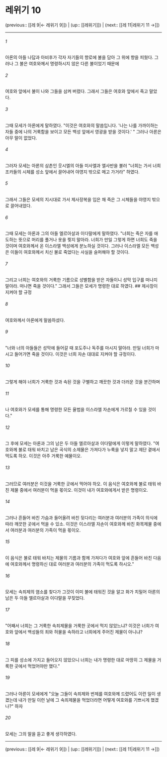 # 레위기 10

(previous:: [[레 9|← 레위기 9]]) | (up:: [[레위기]]) | (next:: [[레 11|레위기 11 →]])

***




###### 1 

아론의 아들 나답과 아비후가 각자 자기들의 향로에 불을 담아 그 위에 향을 피웠다. 그러나 그 불은 여호와께서 명령하시지 않은 다른 불이었기 때문에 



###### 2 

여호와 앞에서 불이 나와 그들을 삼켜 버렸다. 그래서 그들은 여호와 앞에서 죽고 말았다. 



###### 3 

그때 모세가 아론에게 말하였다. "이것은 여호와의 말씀입니다. '나는 나를 가까이하는 자들 중에 나의 거룩함을 보이고 모든 백성 앞에서 영광을 받을 것이다.' " 그러나 아론은 아무 말이 없었다. 



###### 4 

그러자 모세는 아론의 삼촌인 웃시엘의 아들 미사엘과 엘사반을 불러 "너희는 가서 너희 조카들의 시체를 성소 앞에서 끌어내어 야영지 밖으로 메고 가거라" 하였다. 



###### 5 

그래서 그들은 모세의 지시대로 가서 제사장복을 입은 채 죽은 그 시체들을 야영지 밖으로 끌어내었다. 



###### 6 

그때 모세는 아론과 그의 아들 엘르아살과 이다말에게 말하였다. "너희는 죽은 자를 애도하는 뜻으로 머리를 풀거나 옷을 찢지 말아라. 너희가 만일 그렇게 하면 너희도 죽을 것이며 여호와께서 온 이스라엘 백성에게 분노하실 것이다. 그러나 이스라엘 모든 백성은 이들이 여호와께서 치신 불로 죽었다는 사실을 슬퍼해야 할 것이다. 



###### 7 

그리고 너희는 여호와의 거룩한 기름으로 성별함을 받은 자들이니 성막 입구를 떠나지 말아라. 떠나면 죽을 것이다." 그래서 그들은 모세가 명령한 대로 하였다. ## 제사장이 지켜야 할 규정 



###### 8 

여호와께서 아론에게 말씀하셨다. 



###### 9 

"너와 너의 아들들은 성막에 들어갈 때 포도주나 독주를 마시지 말아라. 만일 너희가 마시고 들어가면 죽을 것이다. 이것은 너희 자손 대대로 지켜야 할 규정이다. 



###### 10 

그렇게 해야 너희가 거룩한 것과 속된 것을 구별하고 깨끗한 것과 더러운 것을 분간하며 



###### 11 

나 여호와가 모세를 통해 명령한 모든 율법을 이스라엘 자손에게 가르칠 수 있을 것이다." 



###### 12 

그 후에 모세는 아론과 그의 남은 두 아들 엘르아살과 이다말에게 이렇게 말하였다. "여호와께 불로 태워 바치고 남은 곡식의 소제물은 가져다가 누룩을 넣지 말고 제단 곁에서 먹도록 하오. 이것은 아주 거룩한 예물이오. 



###### 13 

그러므로 여러분은 이것을 거룩한 곳에서 먹어야 하오. 이 음식은 여호와께 불로 태워 바친 제물 중에서 여러분이 먹을 몫이오. 이것이 내가 여호와에게서 받은 명령이오. 



###### 14 

그러나 흔들어 바친 가슴과 들어올려 바친 뒷다리는 여러분과 여러분의 가족이 의식에 따라 깨끗한 곳에서 먹을 수 있소. 이것은 이스라엘 자손이 여호와께 바친 화목제물 중에서 여러분과 여러분의 가족이 먹을 몫이오. 



###### 15 

이 음식은 불로 태워 바치는 제물의 기름과 함께 가져다가 여호와 앞에 흔들어 바친 다음에 여호와께서 명령하신 대로 여러분과 여러분의 가족이 먹도록 하시오." 



###### 16 

모세는 속죄제의 염소를 찾다가 그것이 이미 불에 태워진 것을 알고 화가 치밀어 아론의 남은 두 아들 엘르아살과 이다말을 꾸짖었다. 



###### 17 

"어째서 너희는 그 거룩한 속죄제물을 거룩한 곳에서 먹지 않았느냐? 이것은 너희가 여호와 앞에서 백성들의 죄와 허물을 속하라고 너희에게 주어진 제물이 아니냐? 



###### 18 

그 피를 성소에 가지고 들어오지 않았으니 너희는 내가 명령한 대로 마땅히 그 제물을 거룩한 곳에서 먹었어야만 했다." 



###### 19 

그러나 아론이 모세에게 "오늘 그들이 속죄제와 번제를 여호와께 드렸어도 이런 일이 생겼는데 내가 만일 이런 날에 그 속죄제물을 먹었더라면 어떻게 여호와를 기쁘시게 했겠나?" 하자 



###### 20 

모세는 그의 말을 듣고 좋게 생각하였다.

***

(previous:: [[레 9|← 레위기 9]]) | (up:: [[레위기]]) | (next:: [[레 11|레위기 11 →]])
